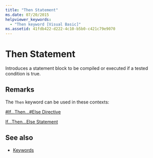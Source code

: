 ```yaml
---
title: "Then Statement"
ms.date: 07/20/2015
helpviewer_keywords: 
  - "Then keyword [Visual Basic]"
ms.assetid: 41fdb422-d222-4c10-b5b0-c421c79e9070
---
```

# Then Statement
Introduces a statement block to be compiled or executed if a tested condition is true.  
  
## Remarks  
 The `Then` keyword can be used in these contexts:  
  
 [#If...Then...#Else Directive](../directives/if-then-else-directives.md)  
  
 [If...Then...Else Statement](if-then-else-statement.md)  
  
## See also

- [Keywords](../keywords/index.md)
